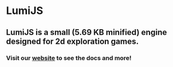 # LumiJS
## LumiJS is a small (5.69 KB minified) engine designed for 2d exploration games.
### Visit our [website](https://lumi.js.org) to see the docs and more!
